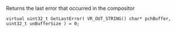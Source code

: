 Returns the last error that occurred in the compositor

	virtual uint32_t GetLastError( VR_OUT_STRING() char* pchBuffer, uint32_t unBufferSize ) = 0;
